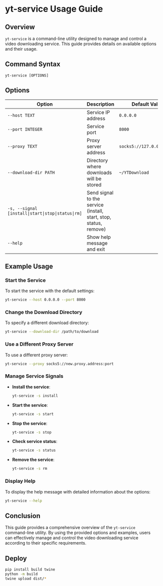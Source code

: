 # yt-service Usage Guide

## Overview
`yt-service` is a command-line utility designed to manage and control a video downloading service. This guide provides details on available options and their usage.

## Command Syntax
```
yt-service [OPTIONS]
```

## Options

| Option                  | Description                                             | Default Value               |
|-------------------------|---------------------------------------------------------|-----------------------------|
| `--host TEXT`           | Service IP address                                      | `0.0.0.0`                   |
| `--port INTEGER`        | Service port                                            | `8000`                      |
| `--proxy TEXT`          | Proxy server address                                    | `socks5://127.0.0.1:1086`   |
| `--download-dir PATH`   | Directory where downloads will be stored                | `~/YTDownload`              |
| `-s, --signal [install\|start\|stop\|status\|rm]` | Send signal to the service (install, start, stop, status, remove) |                             |
| `--help`                | Show help message and exit                              |                             |

## Example Usage

### Start the Service
To start the service with the default settings:

```sh
yt-service --host 0.0.0.0 --port 8000
```

### Change the Download Directory

To specify a different download directory:

```sh
yt-service --download-dir /path/to/download
```

### Use a Different Proxy Server

To use a different proxy server:

```sh
yt-service --proxy socks5://new.proxy.address:port
```

### Manage Service Signals

- **Install the service**:
  ```sh
  yt-service -s install
  ```
- **Start the service**:
  ```sh
  yt-service -s start
  ```
- **Stop the service**:
  ```sh
  yt-service -s stop
  ```
- **Check service status**:
  ```sh
  yt-service -s status
  ```
- **Remove the service**:
  ```sh
  yt-service -s rm
  ```

### Display Help

To display the help message with detailed information about the options:

```sh
yt-service --help
```

## Conclusion

This guide provides a comprehensive overview of the `yt-service` command-line utility. By using the provided options and examples, users can effectively manage and control the video downloading service according to their specific requirements.

## Deploy

~~~bash
pip install build twine
python -m build
twine upload dist/*
~~~